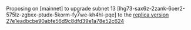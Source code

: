 Proposing on [mainnet] to upgrade subnet 13 [lhg73-sax6z-2zank-6oer2-575lz-zgbxx-ptudx-5korm-fy7we-kh4hl-pqe] to the [replica version 27e1eadbcbe90abfe56d9c8dfd39e1a78e52c624](https://github.com/dfinity/ic/commit/89446f5a04f053040b4863eab5458446d925ed0e)
